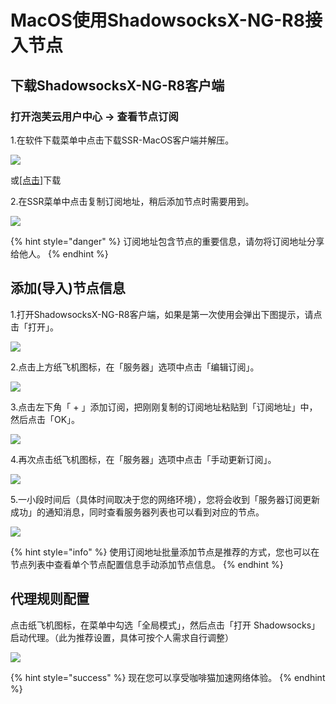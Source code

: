 # MacOS使用ShadowsocksX-NG-R8接入节点



## 下载ShadowsocksX-NG-R8客户端

### **打开泡芙云用户中心 -&gt; 查看节点订阅**

1.在软件下载菜单中点击下载SSR-MacOS客户端并解压。

![](https://i.loli.net/2019/04/10/5cade3a8341c4.png)

或[\[点击\]](https://caffecat.online/ssr-download/ssr-mac.dmg)下载

2.在SSR菜单中点击复制订阅地址，稍后添加节点时需要用到。

![](https://i.loli.net/2019/04/10/5cade3f05ae5d.png)

{% hint style="danger" %}
订阅地址包含节点的重要信息，请勿将订阅地址分享给他人。
{% endhint %}

## 添加\(导入\)节点信息

1.打开ShadowsocksX-NG-R8客户端，如果是第一次使用会弹出下图提示，请点击「打开」。

![](../.gitbook/assets/11.png)

2.点击上方纸飞机图标，在「服务器」选项中点击「编辑订阅」。

![](../.gitbook/assets/2%20%281%29.png)

3.点击左下角「 + 」添加订阅，把刚刚复制的订阅地址粘贴到「订阅地址」中，然后点击「OK」。

![](../.gitbook/assets/33.png)

4.再次点击纸飞机图标，在「服务器」选项中点击「手动更新订阅」。

![](../.gitbook/assets/4.png)

5.一小段时间后（具体时间取决于您的网络环境），您将会收到「服务器订阅更新成功」的通知消息，同时查看服务器列表也可以看到对应的节点。

![](../.gitbook/assets/55.png)

{% hint style="info" %}
使用订阅地址批量添加节点是推荐的方式，您也可以在节点列表中查看单个节点配置信息手动添加节点信息。
{% endhint %}

## 代理规则配置

点击纸飞机图标，在菜单中勾选「全局模式」，然后点击「打开 Shadowsocks」启动代理。（此为推荐设置，具体可按个人需求自行调整）

![](../.gitbook/assets/6.jpg)

{% hint style="success" %}
现在您可以享受咖啡猫加速网络体验。
{% endhint %}

